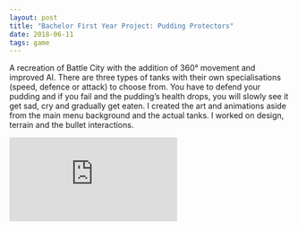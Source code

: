 ```yaml
---
layout: post
title: "Bachelor First Year Project: Pudding Protectors"
date: 2018-06-11
tags: game
---
```


A recreation of Battle City with the addition of 360° movement and improved AI. There are three types of tanks with their own specialisations (speed, defence or attack) to choose from. You have to defend your pudding and if you fail and the pudding’s health drops, you will slowly see it get sad, cry and gradually get eaten.
I created the art and animations aside from the main menu background and the actual tanks. I worked on design, terrain and the bullet interactions.

<div class="video-container">
	<iframe class="video" src="https://www.youtube.com/embed/irbkBg8ZFX4" frameborder="0" allow="autoplay; encrypted-media" allowfullscreen></iframe>
</div>